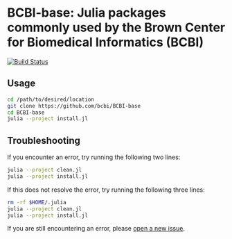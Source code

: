 # BCBI-base: Julia packages commonly used by the Brown Center for Biomedical Informatics (BCBI)

[![Build Status](https://travis-ci.org/bcbi/BCBI-base.svg?branch=master)](https://travis-ci.org/bcbi/BCBI-base/branches)

## Usage

```bash
cd /path/to/desired/location
git clone https://github.com/bcbi/BCBI-base
cd BCBI-base
julia --project install.jl
```

## Troubleshooting

If you encounter an error, try running the following two lines:
```bash
julia --project clean.jl
julia --project install.jl
```

If this does not resolve the error, try running the following three lines:
```bash
rm -rf $HOME/.julia
julia --project clean.jl
julia --project install.jl
```

If you are still encountering an error, please [open a new issue](https://github.com/bcbi/BCBI-base/issues/new).

